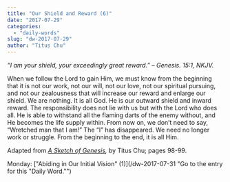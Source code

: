 ```yaml
---
title: "Our Shield and Reward (6)"
date: "2017-07-29"
categories: 
  - "daily-words"
slug: "dw-2017-07-29"
author: "Titus Chu"
---
```


_“I am your shield, your exceedingly great reward.”_ _– Genesis. 15:1, NKJV._

When we follow the Lord to gain Him, we must know from the beginning that it is not our work, not our will, not our love, not our spiritual pursuing, and not our zealousness that will increase our reward and enlarge our shield. We are nothing. It is all God. He is our outward shield and inward reward. The responsibility does not lie with us but with the Lord who does all. He is able to withstand all the flaming darts of the enemy without, and He becomes the life supply within. From now on, we don’t need to say, “Wretched man that I am!” The “I” has disappeared. We need no longer work or struggle. From the beginning to the end, it is all Him.

Adapted from _[A Sketch of Genesis](/book-gen-sketch "Go to the listing for this book."),_ by Titus Chu; pages 98-99.

Monday: ["Abiding in Our Initial Vision" (1)](/dw-2017-07-31 "Go to the entry for this "Daily Word."")

